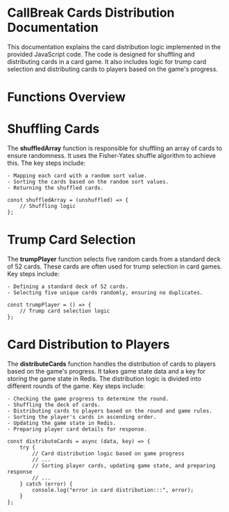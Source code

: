 # CallBreak Cards Distribution Documentation

This documentation explains the card distribution logic implemented in the provided JavaScript code. The code is designed for shuffling and distributing cards in a card game. It also includes logic for trump card selection and distributing cards to players based on the game's progress.

# Functions Overview
# Shuffling Cards
The **shuffledArray** function is responsible for shuffling an array of cards to ensure randomness. It uses the Fisher-Yates shuffle algorithm to achieve this. The key steps include:

    - Mapping each card with a random sort value.
    - Sorting the cards based on the random sort values.
    - Returning the shuffled cards.

    const shuffledArray = (unshuffled) => {
        // Shuffling logic
    };

# Trump Card Selection
The **trumpPlayer** function selects five random cards from a standard deck of 52 cards. These cards are often used for trump selection in card games. Key steps include:

    - Defining a standard deck of 52 cards.
    - Selecting five unique cards randomly, ensuring no duplicates.

    const trumpPlayer = () => {
        // Trump card selection logic
    };

# Card Distribution to Players
The **distributeCards** function handles the distribution of cards to players based on the game's progress. It takes game state data and a key for storing the game state in Redis. The distribution logic is divided into different rounds of the game. Key steps include:

    - Checking the game progress to determine the round.
    - Shuffling the deck of cards.
    - Distributing cards to players based on the round and game rules.
    - Sorting the player's cards in ascending order.
    - Updating the game state in Redis.
    - Preparing player card details for response.

    const distributeCards = async (data, key) => {
        try {
            // Card distribution logic based on game progress
            // ...
            // Sorting player cards, updating game state, and preparing response
            // ...
        } catch (error) {
            console.log("error in card distribution:::", error);
        }
    };